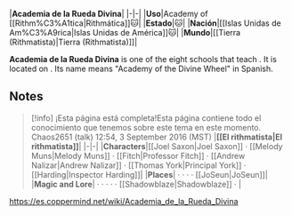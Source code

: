 |**Academia de la Rueda Divina**|
|-|-|
|**Uso**|Academy of [[Rithm%C3%A1tica\|Rithmática]]🐱︎|
|**Estado**|🐱︎|
|**Nación**|[[Islas Unidas de Am%C3%A9rica\|Islas Unidas de América]]🐱︎|
|**Mundo**|[[Tierra (Rithmatista)\|Tierra (Rithmatista)]]|

**Academia de la Rueda Divina** is one of the eight schools that teach . It is located on . Its name means "Academy of the Divine Wheel" in Spanish.

## Notes

> [!info] ¡Esta página está completa!Esta página contiene todo el conocimiento que tenemos sobre este tema en este momento.
Chaos2651 (talk) 12:54, 3 September 2016 (MST)
|**[[El rithmatista\|El rithmatista]]**|
|-|-|
|**Characters**|[[Joel Saxon\|Joel Saxon]] · [[Melody Muns\|Melody Muns]] · [[Fitch\|Professor Fitch]] · [[Andrew Nalizar\|Andrew Nalizar]] · [[Thomas York\|Principal York]] · [[Harding\|Inspector Harding]]|
|**Places**| ·  ·  ·  · [[JoSeun\|JoSeun]]|
|**Magic and Lore**| ·  ·  ·  ·  · [[Shadowblaze\|Shadowblaze]] · |



https://es.coppermind.net/wiki/Academia_de_la_Rueda_Divina
